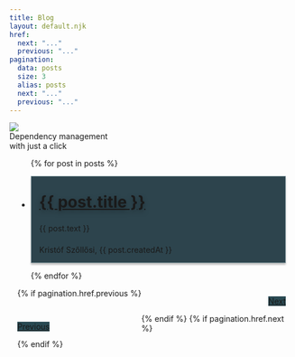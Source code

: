 ```yaml
---
title: Blog
layout: default.njk
href:
  next: "..."
  previous: "..."
pagination:
  data: posts
  size: 3
  alias: posts
  next: "..."
  previous: "..."
---
```


<style type="text/css">
  .blog-container {
    max-width: 1200px;
    min-height: 100vh;
    margin: 0 auto;
    padding: 0 1em;
  }
  .article-list {
    display: grid;
    grid-template-columns: 1fr 1fr 1fr;
    align-content: start;
    grid-gap: 1em;
  }
  .article:first-of-type {
    grid-column: 1 / span 3;
  }
  .article {
    background: #2D444D;
    padding: 1em;
    border: 1px solid #718990;
    box-shadow: 0px 3px 3px rgba(0, 0, 0, 0.25);
  }
  .article h1 {
    filter: drop-shadow(0px 4px 4px rgba(0, 0, 0, 0.3));
    margin-block-start: 0;
    margin-block-end: 0;
    margin: .5em 0 0 0;
  }
  .article .text {
    margin: 1.5em 0;
  }

  .navigation-container {
    display: grid;
    max-width: 1200px;
    margin: 0 auto auto auto;
  }
  .navigation-container > p {
    display: inline-block;
    background: #2A4A53;
  }
  .navigation-container > p:hover {
    background: #2A4A61;
  }
  .navigation-container > p:first-child {
    justify-self: start;
  }
  .navigation-container > .next {
    grid-row: 1;
    grid-column: 2;
    justify-self: end !important;
  }
  @media screen and (max-width: 1200px) {
    .article-list {
      grid-template-columns: 1fr 1fr;
    }
    .article:first-of-type {
      grid-column: 1 / span 2;
    }
  }
  @media screen and (max-width: 600px) {
    .article-list {
      grid-template-columns: 1fr;
    }
    .article:first-of-type {
      grid-column: 1 / span 1;
    }
  }
</style>

<div class="logo-container">
  <img src="/img/logo.png" />
  <div id="slogan">Dependency management 
    <br /> with just a click
  </div>
</div>
<div class="blog-container">
  <ul class="article-list">
  {% for post in posts %}
  <li class="article">
    <a href="/post/{{ post.id }}" class="title-container">
      <h1>{{ post.title }}</h1>
    </a>
    <div class="text">{{ post.text }}</div>
    <div>Kristóf Szőllősi, {{ post.createdAt }}</div>
  </li>
  {% endfor %}
  </ul>
  <div class="navigation-container">
  {% if pagination.href.previous %}
  <p class="button">
    <a href="{{pagination.href.previous}}">Previous</a>
  </p>
  {% endif %}
  {% if pagination.href.next %}
  <p class="button next">
    <a href="{{pagination.href.next}}">Next</a>
  </p>
  {% endif %}
  </div>
</div>

